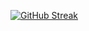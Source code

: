 [![GitHub Streak](https://streak-stats.demolab.com/?user=anishmanchanda)](https://git.io/streak-stats)
